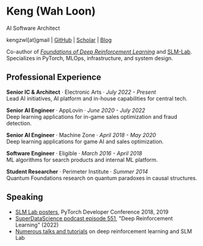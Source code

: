 # Keng (Wah Loon)
AI Software Architect

<div id="webaddress">
kengzwl[at]gmail
| <a href="https://github.com/kengz">GitHub</a>
| <a href="https://scholar.google.com/citations?user=J0aM_cEAAAAJ&hl=en">Scholar</a>
| <a href="https://kengz.gitbook.io/blog/">Blog</a>
</div>

Co-author of [*Foundations of Deep Reinforcement Learning*](https://www.amazon.com/dp/0135172381) and [SLM-Lab](https://github.com/kengz/SLM-Lab). Specializes in PyTorch, MLOps, infrastructure, and system design.

## Professional Experience

**Senior IC & Architect** · Electronic Arts · *July 2022 - Present*  
Lead AI initiatives, AI platform and in-house capabilities for central tech.

**Senior AI Engineer** · AppLovin · *June 2020 - July 2022*  
Deep learning applications for in-game sales optimization and fraud detection.

**Senior AI Engineer** · Machine Zone · *April 2018 - May 2020*  
Deep learning applications for game AI and sales optimization.

**Software Engineer** · Eligible · *March 2016 - April 2018*  
ML algorithms for search products and internal ML platform.

**Student Researcher** · Perimeter Institute · *Summer 2014*  
Quantum Foundations research on quantum paradoxes in causal structures.

## Speaking

- [SLM Lab posters](https://github.com/kengz/pytorch-conference), PyTorch Developer Conference 2018, 2019
- [SuperDataScience podcast episode 551](https://www.superdatascience.com/podcast/deep-reinforcement-learning-with-wah-loon-keng), "Deep Reinforcement Learning" (2022)
- [Numerous talks and tutorials](https://slm-lab.gitbook.io/slm-lab/publications-and-talks/talks-given-with-slm-lab) on deep reinforcement learning and SLM Lab
